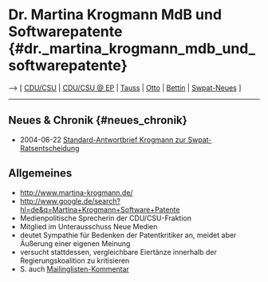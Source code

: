 # Dr. Martina Krogmann MdB und Softwarepatente {#dr._martina_krogmann_mdb_und_softwarepatente}

\--\> \[ [ CDU/CSU](SwpatcducsuDe "wikilink") \| [ CDU/CSU @
EP](ElectDeCducsu0405De "wikilink") \| [ Tauss](JoergTaussDe "wikilink")
\| [ Otto](HansJoachimOttoDe "wikilink") \| [
Bettin](GrietjeBettinDe "wikilink") \| [
Swpat-Neues](SwpatcninoDe "wikilink") \]

------------------------------------------------------------------------

## Neues & Chronik {#neues_chronik}

-   2004-06-22 [ Standard-Antwortbrief Krogmann zur
    Swpat-Ratsentscheidung](Krogmann040622De "wikilink")

## Allgemeines

-   <http://www.martina-krogmann.de/>
-   <http://www.google.de/search?hl=de&q=Martina+Krogmann+Software+Patente>
-   Medienpolitische Sprecherin der CDU/CSU-Fraktion
-   Mitglied im Unterausschuss Neue Medien
-   deutet Sympathie für Bedenken der Patentkritiker an, meidet aber
    Äußerung einer eigenen Meinung
-   versucht stattdessen, vergleichbare Eiertänze innerhalb der
    Regierungskoalition zu kritisieren
-   S. auch
    [Mailinglisten-Kommentar](http://lists.ffii.org/archive/mails/swpat/2004/Jun/0173.html "wikilink")
